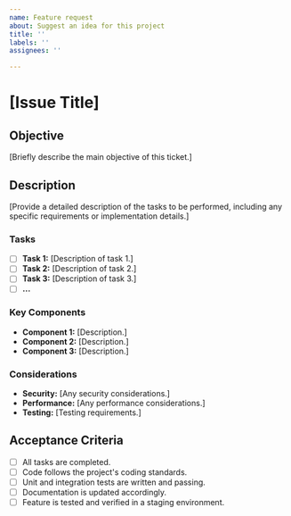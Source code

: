 ```yaml
---
name: Feature request
about: Suggest an idea for this project
title: ''
labels: ''
assignees: ''

---
```


# [Issue Title]

## **Objective**

[Briefly describe the main objective of this ticket.]

## **Description**

[Provide a detailed description of the tasks to be performed, including any specific requirements or implementation details.]

### **Tasks**

- [ ] **Task 1:** [Description of task 1.]
- [ ] **Task 2:** [Description of task 2.]
- [ ] **Task 3:** [Description of task 3.]
- [ ] **...**

### **Key Components**

- **Component 1:** [Description.]
- **Component 2:** [Description.]
- **Component 3:** [Description.]

### **Considerations**

- **Security:** [Any security considerations.]
- **Performance:** [Any performance considerations.]
- **Testing:** [Testing requirements.]

## **Acceptance Criteria**

- [ ] All tasks are completed.
- [ ] Code follows the project's coding standards.
- [ ] Unit and integration tests are written and passing.
- [ ] Documentation is updated accordingly.
- [ ] Feature is tested and verified in a staging environment.
